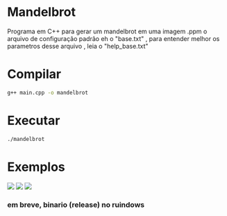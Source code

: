 # Mandelbrot
Programa em C++ para gerar um mandelbrot em uma imagem .ppm
o arquivo de configuração padrão eh o "base.txt" , para entender melhor os parametros desse arquivo , leia o "help_base.txt"

# Compilar
```bash
g++ main.cpp -o mandelbrot
```
# Executar
```bash
./mandelbrot
```

# Exemplos
![](https://cdn.discordapp.com/attachments/435837697999765505/766382395803828284/unknown.png)
![](https://cdn.discordapp.com/attachments/435837697999765505/766383122723897454/unknown.png)
![](https://cdn.discordapp.com/attachments/435837697999765505/766383207369015306/unknown.png)



### em breve, binario (release) no ruindows
